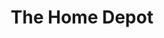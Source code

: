 ---
title: "The Home Depot"
url: /peoria/the-home-depot-north-lake-pleasant-parkway/
shop: Baumarkt
---